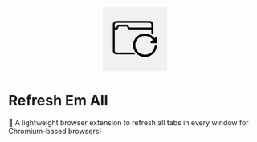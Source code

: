 <p align="center">
  <img src="https://github.com/UBRN/refresh-em-all/blob/main/assets/icon-refresh-em-all.png?raw=true" alt="Refresh Em All Icon" width="128"/>
</p>

# Refresh Em All

🚀 A lightweight browser extension to refresh all tabs in every window for Chromium-based browsers!